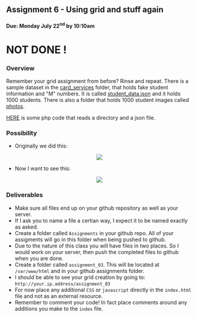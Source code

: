 ## Assignment 6 - Using grid and stuff again
#### Due: Monday July 22<sup>nd</sup> by 10:10am

# NOT DONE !

### Overview

Remember your grid assignment from before? Rinse and repeat. There is a sample dataset in the [card_services](./card_services) folder, that holds fake student information and "M" numbers. It is called [student_data.json](./card_services/student_data.json) and it holds 1000 students. There is also a folder that holds 1000 student images called [photos](./card_services/photos). 

[HERE](./helper_code.php) is some php code that reads a directory and a json file.

### Possibility

- Originally we did this:
<center><img src="http://cs.mwsu.edu/~griffin/zcloud/zcloud-files/color_card2.png"></center>

- Now I want to see this:

<center><img src="http://cs.mwsu.edu/~griffin/zcloud/zcloud-files/grid_student.png"></center>

### Deliverables

- Make sure all files end up on your github repository as well as your server.
- If I ask you to name a file a certian way, I expect it to be named exactly as asked.
- Create a folder called `Assignments` in your github repo. All of your assigments will go in this folder when being pushed to github. 
- Due to the nature of this class you will have files in two places. So I would work on your server, then push the completed files to github when you are done.
- Create a folder called `assignment_03`. This will be located at `/var/www/html` and in your github assignments folder.
- I should be able to see your grid creation by going to: `http://your.ip.address/assignment_03`
- For now place any additional `CSS` or `javascript` directly in the `index.html` file and not as an external resource. 
- Remember to comment your code! In fact place comments around any additions you make to the `index` file. 

